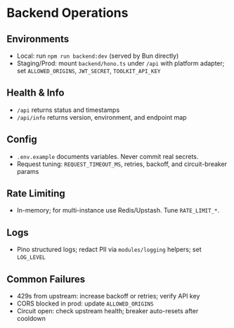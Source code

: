 # Backend Operations

## Environments
- Local: run `npm run backend:dev` (served by Bun directly)
- Staging/Prod: mount `backend/hono.ts` under `/api` with platform adapter; set `ALLOWED_ORIGINS`, `JWT_SECRET`, `TOOLKIT_API_KEY`

## Health & Info
- `/api` returns status and timestamps
- `/api/info` returns version, environment, and endpoint map

## Config
- `.env.example` documents variables. Never commit real secrets.
- Request tuning: `REQUEST_TIMEOUT_MS`, retries, backoff, and circuit-breaker params

## Rate Limiting
- In-memory; for multi-instance use Redis/Upstash. Tune `RATE_LIMIT_*`.

## Logs
- Pino structured logs; redact PII via `modules/logging` helpers; set `LOG_LEVEL`

## Common Failures
- 429s from upstream: increase backoff or retries; verify API key
- CORS blocked in prod: update `ALLOWED_ORIGINS`
- Circuit open: check upstream health; breaker auto-resets after cooldown
